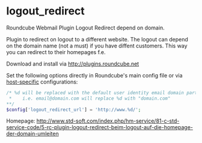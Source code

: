 logout_redirect
===============

Roundcube Webmail Plugin Logout Redirect depend on domain.

Plugin to redirect on logout to a different website.
The logout can depend on the domain name (not a must) if you have diffent customers. This way you can redirect to their homepages f.e.

Download and install via http://plugins.roundcube.net

Set the following options directly in Roundcube's main config file or via 
[host-specific](http://trac.roundcube.net/wiki/Howto_Config/Multidomains) configurations:

```php
/* %d will be replaced with the default user identity email domain part
 *    i.e. email@domain.com will replace %d with "domain.com"
**/
$config['logout_redirect_url'] = 'http://www.%d/';
```

Homepage:
http://www.std-soft.com/index.php/hm-service/81-c-std-service-code/5-rc-plugin-logout-redirect-beim-logout-auf-die-homepage-der-domain-umleiten
